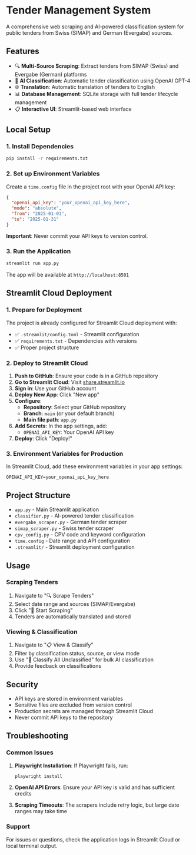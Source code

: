 # Tender Management System

A comprehensive web scraping and AI-powered classification system for public tenders from Swiss (SIMAP) and German (Evergabe) sources.

## Features

- 🔍 **Multi-Source Scraping**: Extract tenders from SIMAP (Swiss) and Evergabe (German) platforms
- 🤖 **AI Classification**: Automatic tender classification using OpenAI GPT-4
- 🌐 **Translation**: Automatic translation of tenders to English
- 📊 **Database Management**: SQLite storage with full tender lifecycle management
- 📋 **Interactive UI**: Streamlit-based web interface

## Local Setup

### 1. Install Dependencies

```bash
pip install -r requirements.txt
```

### 2. Set up Environment Variables

Create a `time.config` file in the project root with your OpenAI API key:

```json
{
  "openai_api_key": "your_openai_api_key_here",
  "mode": "absolute",
  "from": "2025-01-01",
  "to": "2025-01-31"
}
```

**Important**: Never commit your API keys to version control.

### 3. Run the Application

```bash
streamlit run app.py
```

The app will be available at `http://localhost:8501`

## Streamlit Cloud Deployment

### 1. Prepare for Deployment

The project is already configured for Streamlit Cloud deployment with:
- ✅ `.streamlit/config.toml` - Streamlit configuration
- ✅ `requirements.txt` - Dependencies with versions
- ✅ Proper project structure

### 2. Deploy to Streamlit Cloud

1. **Push to GitHub**: Ensure your code is in a GitHub repository
2. **Go to Streamlit Cloud**: Visit [share.streamlit.io](https://share.streamlit.io)
3. **Sign in**: Use your GitHub account
4. **Deploy New App**: Click "New app"
5. **Configure**:
   - **Repository**: Select your GitHub repository
   - **Branch**: `main` (or your default branch)
   - **Main file path**: `app.py`
6. **Add Secrets**: In the app settings, add:
   - `OPENAI_API_KEY`: Your OpenAI API key
7. **Deploy**: Click "Deploy!"

### 3. Environment Variables for Production

In Streamlit Cloud, add these environment variables in your app settings:

```
OPENAI_API_KEY=your_openai_api_key_here
```

## Project Structure

- `app.py` - Main Streamlit application
- `classifier.py` - AI-powered tender classification
- `evergabe_scraper.py` - German tender scraper
- `simap_scraper.py` - Swiss tender scraper
- `cpv_config.py` - CPV code and keyword configuration
- `time.config` - Date range and API configuration
- `.streamlit/` - Streamlit deployment configuration

## Usage

### Scraping Tenders
1. Navigate to "🔍 Scrape Tenders"
2. Select date range and sources (SIMAP/Evergabe)
3. Click "🚀 Start Scraping"
4. Tenders are automatically translated and stored

### Viewing & Classification
1. Navigate to "📋 View & Classify"
2. Filter by classification status, source, or view mode
3. Use "🤖 Classify All Unclassified" for bulk AI classification
4. Provide feedback on classifications

## Security

- API keys are stored in environment variables
- Sensitive files are excluded from version control
- Production secrets are managed through Streamlit Cloud
- Never commit API keys to the repository

## Troubleshooting

### Common Issues

1. **Playwright Installation**: If Playwright fails, run:
   ```bash
   playwright install
   ```

2. **OpenAI API Errors**: Ensure your API key is valid and has sufficient credits

3. **Scraping Timeouts**: The scrapers include retry logic, but large date ranges may take time

### Support

For issues or questions, check the application logs in Streamlit Cloud or local terminal output.

